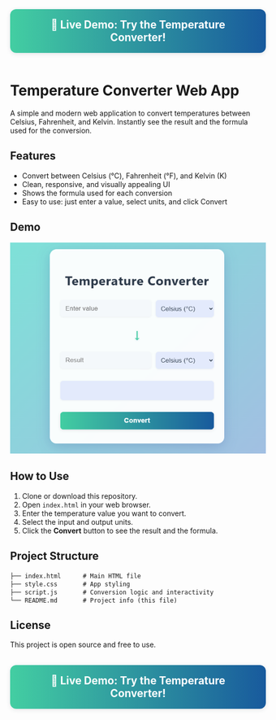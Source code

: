 

<p align="center">
  <a href="https://rajnikant357.github.io/temperature-converter/" target="_blank" style="display:inline-block;padding:18px 36px;font-size:1.3rem;font-weight:bold;background:linear-gradient(90deg,#43cea2 0%,#185a9d 100%);color:#fff;border-radius:12px;text-decoration:none;box-shadow:0 2px 8px rgba(44,62,80,0.13);margin:18px 0;">
    🚀 Live Demo: Try the Temperature Converter!
  </a>
</p>

# Temperature Converter Web App

A simple and modern web application to convert temperatures between Celsius, Fahrenheit, and Kelvin. Instantly see the result and the formula used for the conversion.

## Features
- Convert between Celsius (°C), Fahrenheit (°F), and Kelvin (K)
- Clean, responsive, and visually appealing UI
- Shows the formula used for each conversion
- Easy to use: just enter a value, select units, and click Convert

## Demo
![Screenshot](Screenshot.png) <!-- Add a screenshot if available -->

## How to Use
1. Clone or download this repository.
2. Open `index.html` in your web browser.
3. Enter the temperature value you want to convert.
4. Select the input and output units.
5. Click the **Convert** button to see the result and the formula.

## Project Structure
```
├── index.html      # Main HTML file
├── style.css       # App styling
├── script.js       # Conversion logic and interactivity
└── README.md       # Project info (this file)
```

## License
This project is open source and free to use.

<p align="center">
  <a href="https://rajnikant357.github.io/temperature-converter/" target="_blank" style="display:inline-block;padding:18px 36px;font-size:1.3rem;font-weight:bold;background:linear-gradient(90deg,#43cea2 0%,#185a9d 100%);color:#fff;border-radius:12px;text-decoration:none;box-shadow:0 2px 8px rgba(44,62,80,0.13);margin:18px 0;">
    🚀 Live Demo: Try the Temperature Converter!
  </a>
</p>
